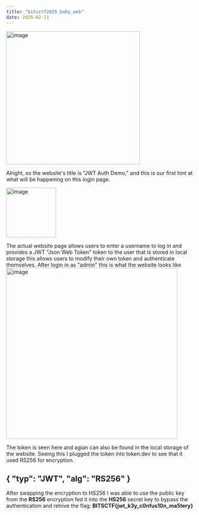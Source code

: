 ```yaml
---
title: "bitsctf2025_baby_web"
date: 2025-02-11
---
```

<img width="357" alt="image" src="https://github.com/user-attachments/assets/5548ddb2-89ea-4dd5-83e4-29ccbcc17db6" />

Alright, so the website's title is "JWT Auth Demo," and this is our first hint at what will be happening on this login page.

<img width="133" alt="image" src="https://github.com/user-attachments/assets/4125e31c-76aa-4261-8eb5-454f9f183141" />

The actual website page allows users to enter a username to log in and provides a JWT "Json Web Token" token to the user that is stored in local storage
this allows users to modify their own token and authenticate themselves. After login in as "admin" this is what the website looks like
<img width="458" alt="image" src="https://github.com/user-attachments/assets/824b1cba-f0fb-4b49-9932-f2e0ac021855" />


The token is seen here and agian can also be found in the local storage of the website. Seeing this I plugged the token into token.dev to see that it used RS256 for encryption. 

{
  "typ": "JWT",
  "alg": "RS256"
}
---
After swapping the encryption to HS256 I was able to use the public key from the **RS256** encryption fed it into the **HS256** secret key to bypass the authentication and retrive the flag: **BITSCTF{jwt_k3y_c0nfus10n_ma5tery}**

